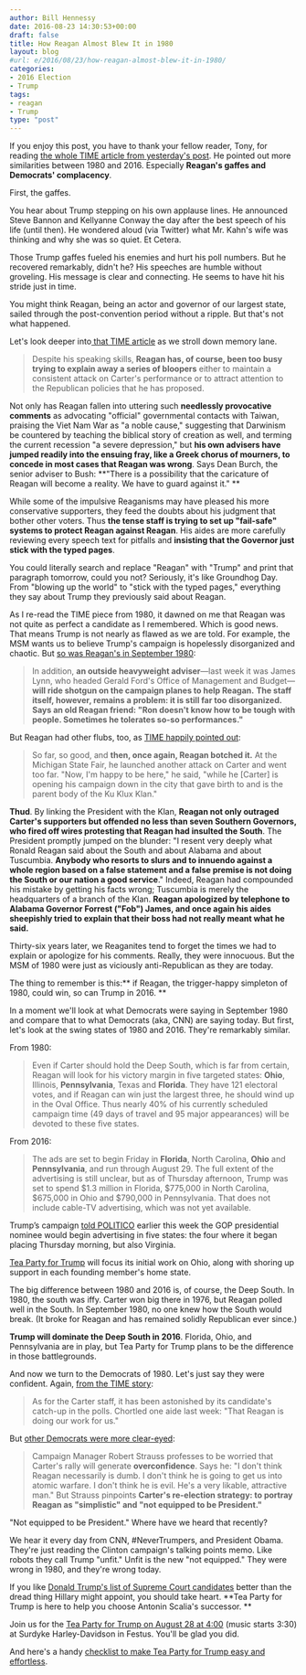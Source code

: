 ```yaml
---
author: Bill Hennessy
date: 2016-08-23 14:30:53+00:00
draft: false
title: How Reagan Almost Blew It in 1980
layout: blog
#url: e/2016/08/23/how-reagan-almost-blew-it-in-1980/
categories:
- 2016 Election
- Trump
tags:
- reagan
- Trump
type: "post"
---
```


If you enjoy this post, you have to thank your fellow reader, Tony, for reading [the whole TIME article from yesterday's post](https://hennessysview.com/2016/08/22/2016-repeat-1980/#disqus_thread). He pointed out more similarities between 1980 and 2016. Especially **Reagan's gaffes and Democrats' complacency**.

First, the gaffes.

You hear about Trump stepping on his own applause lines. He announced Steve Bannon and Kellyanne Conway the day after the best speech of his life (until then). He wondered aloud (via Twitter) what Mr. Kahn's wife was thinking and why she was so quiet. Et Cetera.

Those Trump gaffes fueled his enemies and hurt his poll numbers. But he recovered remarkably, didn't he? His speeches are humble without groveling. His message is clear and connecting. He seems to have hit his stride just in time.

You might think Reagan, being an actor and governor of our largest state, sailed through the post-convention period without a ripple. But that's not what happened.

Let's look deeper into[ that TIME article](https://content.time.com/time/subscriber/article/0,33009,924432-5,00.html) as we stroll down memory lane.



> Despite his speaking skills, **Reagan has, of course, been too busy trying to explain away a series of bloopers** either to maintain a consistent attack on Carter's performance or to attract attention to the Republican policies that he has proposed.

Not only has Reagan fallen into uttering such **needlessly provocative comments** as advocating "official" governmental contacts with Taiwan, praising the Viet Nam War as "a noble cause," suggesting that Darwinism be countered by teaching the biblical story of creation as well, and terming the current recession "a severe depression," but **his own advisers have jumped readily into the ensuing fray, like a Greek chorus of mourners, to concede in most cases that Reagan was wrong**. Says Dean Burch, the senior adviser to Bush: **"There is a possibility that the caricature of Reagan will become a reality. We have to guard against it." **

While some of the impulsive Reaganisms may have pleased his more conservative supporters, they feed the doubts about his judgment that bother other voters. Thus **the tense staff is trying to set up "fail-safe" systems to protect Reagan against Reagan**. His aides are more carefully reviewing every speech text for pitfalls and **insisting that the Governor just stick with the typed pages**.



You could literally search and replace "Reagan" with "Trump" and print that paragraph tomorrow, could you not? Seriously, it's like Groundhog Day. From "blowing up the world" to "stick with the typed pages," everything they say about Trump they previously said about Reagan.

As I re-read the TIME piece from 1980, it dawned on me that Reagan was not quite as perfect a candidate as I remembered. Which is good news. That means Trump is not nearly as flawed as we are told. For example, the MSM wants us to believe Trump's campaign is hopelessly disorganized and chaotic. But [so was Reagan's in September 1980](https://content.time.com/time/subscriber/article/0,33009,924432-5,00.html):



> In addition, **an outside heavyweight adviser**—last week it was James Lynn, who headed Gerald Ford's Office of Management and Budget—**will ride shotgun on the campaign planes to help Reagan.** **The staff itself, however, remains a problem: it is still far too disorganized. Says an old Reagan friend: "Ron doesn't know how to be tough with people. Sometimes he tolerates so-so performances."**



But Reagan had other flubs, too, as [TIME happily pointed out](https://content.time.com/time/subscriber/article/0,33009,924432-9,00.html):



> So far, so good, and **then, once again, Reagan botched it.** At the Michigan State Fair, he launched another attack on Carter and went too far. "Now, I'm happy to be here," he said, "while he [Carter] is opening his campaign down in the city that gave birth to and is the parent body of the Ku Klux Klan."

**Thud**. By linking the President with the Klan, **Reagan not only outraged Carter's supporters but offended no less than seven Southern Governors, who fired off wires protesting that Reagan had insulted the South**. The President promptly jumped on the blunder: "I resent very deeply what Ronald Reagan said about the South and about Alabama and about Tuscumbia. **Anybody who resorts to slurs and to innuendo against a whole region based on a false statement and a false premise is not doing the South or our nation a good service**." Indeed, Reagan had compounded his mistake by getting his facts wrong; Tuscumbia is merely the headquarters of a branch of the Klan. **Reagan apologized by telephone to Alabama Governor Forrest ("Fob") James, and once again his aides sheepishly tried to explain that their boss had not really meant what he said.**



Thirty-six years later, we Reaganites tend to forget the times we had to explain or apologize for his comments. Really, they were innocuous. But the MSM of 1980 were just as viciously anti-Republican as they are today.

The thing to remember is this:** if Reagan, the trigger-happy simpleton of 1980, could win, so can Trump in 2016. **

In a moment we'll look at what Democrats were saying in September 1980 and compare that to what Democrats (aka, CNN) are saying today. But first, let's look at the swing states of 1980 and 2016. They're remarkably similar.

From 1980:



> Even if Carter should hold the Deep South, which is far from certain, Reagan will look for his victory margin in five targeted states: **Ohio**, Illinois, **Pennsylvania**, Texas and **Florida**. They have 121 electoral votes, and if Reagan can win just the largest three, he should wind up in the Oval Office. Thus nearly 40% of his currently scheduled campaign time (49 days of travel and 95 major appearances) will be devoted to these five states.



From 2016:



> The ads are set to begin Friday in **Florida**, North Carolina, **Ohio** and **Pennsylvania**, and run through August 29. The full extent of the advertising is still unclear, but as of Thursday afternoon, Trump was set to spend $1.3 million in Florida, $775,000 in North Carolina, $675,000 in Ohio and $790,000 in Pennsylvania. That does not include cable-TV advertising, which was not yet available.

Trump’s campaign [told POLITICO](https://www.politico.com/story/2016/08/donald-trump-tv-ads-227092) earlier this week the GOP presidential nominee would begin advertising in five states: the four where it began placing Thursday morning, but also Virginia.



[Tea Party for Trump](https://teapartyfortrump.org) will focus its initial work on Ohio, along with shoring up support in each founding member's home state.

The big difference between 1980 and 2016 is, of course, the Deep South. In 1980, the south was iffy. Carter won big there in 1976, but Reagan polled well in the South. In September 1980, no one knew how the South would break. (It broke for Reagan and has remained solidly Republican ever since.)

**Trump will dominate the Deep South in 2016**. Florida, Ohio, and Pennsylvania are in play, but Tea Party for Trump plans to be the difference in those battlegrounds.

And now we turn to the Democrats of 1980. Let's just say they were confident. Again, [from the TIME story](https://content.time.com/time/subscriber/article/0,33009,924432-6,00.html):



> As for the Carter staff, it has been astonished by its candidate's catch-up in the polls. Chortled one aide last week: "That Reagan is doing our work for us."



But [other Democrats were more clear-eyed](https://content.time.com/time/subscriber/article/0,33009,924432-6,00.html):



> Campaign Manager Robert Strauss professes to be worried that Carter's rally will generate **overconfidence**. Says he: "I don't think Reagan necessarily is dumb. I don't think he is going to get us into atomic warfare. I don't think he is evil. He's a very likable, attractive man." But Strauss pinpoints **Carter's re-election strategy: to portray Reagan as "simplistic" and "not equipped to be President."**



"Not equipped to be President." Where have we heard that recently?

We hear it every day from CNN, #NeverTrumpers, and President Obama. They're just reading the Clinton campaign's talking points memo. Like robots they call Trump "unfit." Unfit is the new "not equipped." They were wrong in 1980, and they're wrong today.

If you like [Donald Trump's list of Supreme Court candidates](https://hennessysview.com/2016/05/09/trump-is-the-only-viable-pro-life-choice/) better than the dread thing Hillary might appoint, you should take heart. **Tea Party for Trump is here to help you choose Antonin Scalia's successor. **

Join us for the [Tea Party for Trump on August 28 at 4:00](https://hennessysview.com/2016/08/11/mark-calendars-tea-party-for-trump-august-28-400-p-m/) (music starts 3:30) at Surdyke Harley-Davidson in Festus. You'll be glad you did.

And here's a handy [checklist to make Tea Party for Trump easy and effortless](https://hennessysview.com/2016/08/21/one-week-to-go-are-you-ready/).
